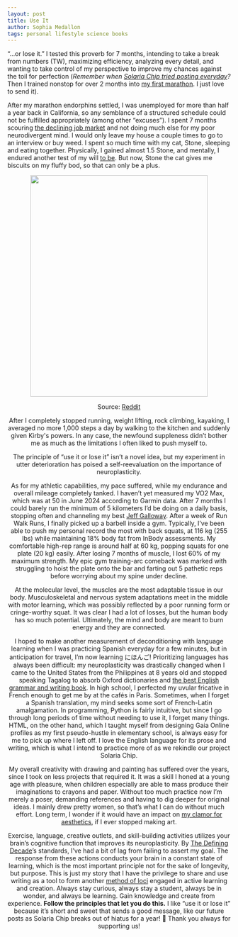```yaml
---
layout: post
title: Use It
author: Sophia Medallon
tags: personal lifestyle science books
---
```


“…or lose it.” I tested this proverb for 7 months, intending to take a break from numbers (TW), maximizing efficiency, analyzing every detail, and wanting to take control of my perspective to improve my chances against the toil for perfection (*Remember when [Solaria Chip tried posting everyday](https://solariachip.com/Scaling-Cadence/)?* Then I trained nonstop for over 2 months into [my first marathon](https://results.svetiming.com/big-sur/events/2024/big-sur-international-marathon/2349/entrant?share=1). I just love to send it).

After my marathon endorphins settled, I was unemployed for more than half a year back in California, so any semblance of a structured schedule could not be fulfilled appropriately (among other “excuses”). I spent 7 months scouring [the declining job market](https://www.bls.gov/news.release/pdf/empsit.pdf) and not doing much else for my poor neurodivergent mind. I would only leave my house a couple times to go to an interview or buy weed. I spent so much time with my cat, Stone, sleeping and eating together. Physically, I gained almost 1.5 Stone, and mentally, I endured another test of my will [to be](https://poets.org/poem/hamlet-act-iii-scene-i-be-or-not-be). But now, Stone the cat gives me biscuits on my fluffy bod, so that can only be a plus.

<center><img src="https://preview.redd.it/mozihh4fjfs71.jpg?auto=webp&s=f5a2aca2bbaf89d6e06fe84744fbd73c32175528" 
     width="400" 
     height="500" />

Source: [Reddit](https://www.reddit.com/media?url=https%3A%2F%2Fpreview.redd.it%2Fmozihh4fjfs71.jpg%3Fauto%3Dwebp%26s%3Df5a2aca2bbaf89d6e06fe84744fbd73c32175528)

After I completely stopped running, weight lifting, rock climbing, kayaking, I averaged no more 1,000 steps a day by walking to the kitchen and suddenly given Kirby's powers. In any case, the newfound suppleness didn’t bother me as much as the limitations I often liked to push myself to. 

The principle of “use it or lose it” isn’t a novel idea, but my experiment in utter deterioration has poised a self-reevaluation on the importance of neuroplasticity. 

As for my athletic capabilities, my pace suffered, while my endurance and overall mileage completely tanked. I haven’t yet measured my VO2 Max, which was at 50 in June 2024 according to Garmin data. After 7 months I could barely run the minimum of 5 kilometers I’d be doing on a daily basis, stopping often and channeling my best [Jeff Galloway](https://www.jeffgalloway.com/training/run-walk/). After a week of Run Walk Runs, I finally picked up a barbell inside a gym. Typically, I’ve been able to push my personal record the most with back squats, at 116 kg (255 lbs) while maintaining 18% body fat from InBody assessments. My comfortable high-rep range is around half at 60 kg, popping squats for one plate (20 kg) easily. After losing 7 months of muscle, I lost 60% of my maximum strength. My epic gym training-arc comeback was marked with struggling to hoist the plate onto the bar and farting out 5 pathetic reps before worrying about my spine under decline. 

At the molecular level, the muscles are the most adaptable tissue in our body. Musculoskeletal and nervous system adaptations meet in the middle with motor learning, which was possibly reflected by a poor running form or cringe-worthy squat. It was clear I had a lot of losses, but the human body has so much potential. Ultimately, the mind and body are meant to burn energy and they are connected.

I hoped to make another measurement of deconditioning with language learning when I was practicing Spanish everyday for a few minutes, but in anticipation for travel, I’m now learning にほんご! Prioritizing languages has always been difficult: my neuroplasticity was drastically changed when I came to the United States from the Philippines at 8 years old and stopped speaking Tagalog to absorb Oxford dictionaries and [the best English grammar and writing book](https://www.gutenberg.org/files/37134/37134-h/37134-h.htm). In high school, I perfected my uvular fricative in French enough to get me by at the cafés in Paris. Sometimes, when I forget a Spanish translation, my mind seeks some sort of French-Latin amalgamation. In programming, Python is fairly intuitive, but since I go through long periods of time without needing to use it, I forget many things. HTML, on the other hand, which I taught myself from designing Gaia Online profiles as my first pseudo-hustle in elementary school, is always easy for me to pick up where I left off.
I love the English language for its prose and writing, which is what I intend to practice more of as we rekindle our project Solaria Chip. 

My overall creativity with drawing and painting has suffered over the years, since I took on less projects that required it. It was a skill I honed at a young age with pleasure, when children especially are able to mass produce their imaginations to crayons and paper. Without too much practice now I’m merely a poser, demanding references and having to dig deeper for original ideas. I mainly drew pretty women, so that’s what I can do without much effort. Long term, I wonder if it would have an impact on [my clamor for aesthetics](https://solariachip.com/In-Praise-of-Bad-Art/), if I ever stopped making art. 

Exercise, language, creative outlets, and skill-building activities utilizes your brain’s cognitive function that improves its neuroplasticity. By [The Defining Decade](https://megjay.com/the-defining-decade/)’s standards, I’ve had a bit of lag from failing to assert my goal. The response from these actions conducts your brain in a constant state of learning, which is the most important principle not for the sake of longevity, but purpose. This is just my story that I have the privilege to share and use writing as a tool to form another [method of loci](https://pmc.ncbi.nlm.nih.gov/articles/PMC4056179/) engaged in active learning and creation. Always stay curious, always stay a student, always be in wonder, and always be learning. Gain knowledge and create from experience. <b>Follow the principles that let you do this.</b> I like “use it or lose it” because it’s short and sweet that sends a good message, like our future posts as Solaria Chip breaks out of hiatus for a year! 🎉 Thank you always for supporting us! 
